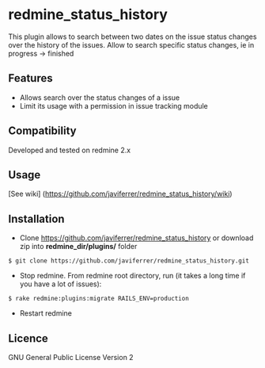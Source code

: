 redmine_status_history
==============================

This plugin allows to search between two dates on the issue status changes over the history of the issues.
Allow to search specific status changes, ie in progress -> finished

Features
--------

* Allows search over the status changes of a issue
* Limit its usage with a permission in issue tracking module

Compatibility
-------------

Developed and tested on redmine 2.x

Usage
-----

[See wiki] (https://github.com/javiferrer/redmine_status_history/wiki)

Installation
------------

* Clone https://github.com/javiferrer/redmine_status_history or download zip into  **redmine_dir/plugins/** folder
```
$ git clone https://github.com/javiferrer/redmine_status_history.git
```
* Stop redmine. From redmine root directory, run (it takes a long time if you have a lot of issues): 
```
$ rake redmine:plugins:migrate RAILS_ENV=production
```
* Restart redmine

Licence
-------

GNU General Public License Version 2
